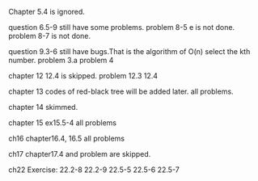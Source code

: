 Chapter 5.4 is ignored.

question 6.5-9 still have some problems.
problem 8-5 e is not done.
problem 8-7 is not done.

question 9.3-6 still have bugs.That is the algorithm of O(n) select the kth number.
problem 3.a
problem 4

chapter 12
12.4 is skipped.
problem 12.3 12.4

chapter 13
codes of red-black tree will be added later.
all problems.

chapter 14
skimmed.

chapter 15
ex15.5-4
all problems

ch16
chapter16.4, 16.5
all problems

ch17
chapter17.4 and problem are skipped.

ch22
Exercise:
22.2-8 22.2-9
22.5-5 22.5-6 22.5-7
